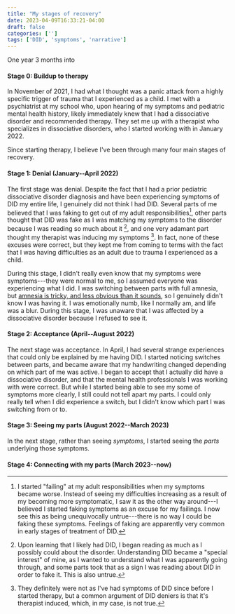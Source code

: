 ```yaml
---
title: "My stages of recovery"
date: 2023-04-09T16:33:21-04:00
draft: false
categories: ['']
tags: ['DID', 'symptoms', 'narrative']
---
```


One year 3 months into 

#### Stage 0: Buildup to therapy
In November of 2021, I had what I thought was a panic attack from a highly specific trigger of trauma that I experienced as a child.
I met with a psychiatrist at my school who, upon hearing of my symptoms and pediatric mental health history, likely immediately knew that I had a dissociative disorder and recommended therapy. 
They set me up with a therapist who specializes in dissociative disorders, who I started working with in January 2022.

Since starting therapy, I believe I've been through many four main stages of recovery. 

#### Stage 1: Denial (January--April 2022)
The first stage was denial. 
Despite the fact that I had a prior pediatric dissociative disorder diagnosis and have been experiencing symptoms of DID my entire life, I genuinely did not think I had DID. 
Several parts of me believed that I was faking to get out of my adult responsibilities[^1], other parts thought that DID was fake as I was matching my symptoms to the disorder because I was reading so much about it [^2], and one very adamant part thought my therapist was inducing my symptoms [^3].
In fact, none of these excuses were correct, but they kept me from coming to terms with the fact that I was having difficulties as an adult due to trauma I experienced as a child. 
[^1]: I started "failing" at my adult responsibilities when my symptoms became worse. Instead of seeing my difficulties increasing as a result of my becoming more symptomatic, I saw it as the other way around---I believed I started faking symptoms as an excuse for my failings. I now see this as being unequivocally untrue---there is no way I could be faking these symptoms. Feelings of faking are apparently very common in early stages of treatment of DID.
[^2]: Upon learning that I likely had DID, I began reading as much as I possibly could about the disorder. Understanding DID became a "special interest" of mine, as I wanted to understand what I was apparently going through, and some parts took that as a sign I was reading about DID in order to fake it. This is also untrue.
[^3]: They definitely were not as I've had symptoms of DID since before I started therapy, but a common argument of DID deniers is that it's therapist induced, which, in my case, is not true.

During this stage, I didn't really even know that my symptoms were symptoms---they were normal to me, so I assumed everyone was experiencing what I did. I was switching between parts with full amnesia, but [amnesia is tricky, and less obvious than it sounds](/posts/amnesia/), so I genuinely didn't know I was having it. I was emotionally numb, like I normally am, and life was a blur. During this stage, I was unaware that I was affected by a dissociative disorder because I refused to see it.


#### Stage 2: Acceptance (April--August 2022)
The next stage was acceptance. 
In April, I had several strange experiences that could only be explained by me having DID. I started noticing switches between parts, and became aware that my handwriting changed depending on which part of me was active. I began to accept that I actually did have a dissociative disorder, and that the mental health professionals I was working with were correct. 
But while I started being able to see my some of symptoms more clearly, I still could not tell apart my parts. I could only really tell when I did experience a switch, but I didn't know which part I was switching from or to. 


#### Stage 3: Seeing my parts (August 2022--March 2023)

In the next stage, rather than seeing _symptoms_, I started seeing the _parts_ underlying those symptoms. 


#### Stage 4: Connecting with my parts (March 2023--now)


<!--
I even took the [DES-II](http://traumadissociation.com/des), a screening tool for dissociative disorders, and scored sub-threshold for PTSD, so there was no way I thought I could have DID. In reality, I had amnesia for my symptoms---if I take the test today, I would score within the range for DID. 

One day in April, I had my first experience of "rapid switching" where I was aware that I was switching---I had a blip in consciousness, and my handwriting would change. Then another blip, and my handwriting changed again. This switching happened several times, each part having 
as I switched between parts, giving me a massive headache and definitive evidence that I had DID.
which are much more subtle than it sounds, and essentially feels like a blip in cons
-->

